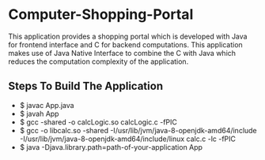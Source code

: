 # Computer-Shopping-Portal

This application provides a shopping portal which is developed with Java for frontend interface and C for backend computations.
This application makes use of Java Native Interface to combine the C with Java which reduces the computation complexity of the application.
## Steps To Build The Application

- $ javac App.java
- $ javah App
- $ gcc -shared -o calcLogic.so calcLogic.c -fPIC
- $ gcc -o libcalc.so -shared -I/usr/lib/jvm/java-8-openjdk-amd64/include -I/usr/lib/jvm/java-8-openjdk-amd64/include/linux calc.c -lc -fPIC
- $ java -Djava.library.path=path-of-your-application App
